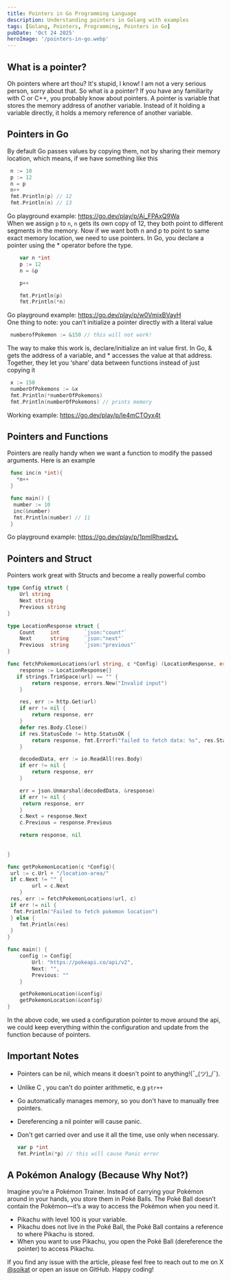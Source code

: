 ```yaml
---
title: Pointers in Go Programming Language
description: Understanding pointers in Golang with examples
tags: [Golang, Pointers, Programming, Pointers in Go]
pubDate: 'Oct 24 2025'
heroImage: '/pointers-in-go.webp'
---
```


## What is a pointer?

Oh pointers where art thou? It's stupid, I know! I am not a very serious person, sorry about that. So what is a pointer? If you have any familiarity with C or C++, you probably know about pointers. A pointer is variable that stores the memory address of another variable. Instead of it holding a variable directly, it holds a memory reference of another variable.

## Pointers in Go

By default Go passes values by copying them, not by sharing their memory location, which means, if we have something like this

```go
 n := 10
 p := 12
 n = p
 n++
 fmt.Println(p) // 12
 fmt.Println(n) // 13
```

Go playground example: <https://go.dev/play/p/Ai_FPAxQ9Wa>  
When we assign `p` to `n`, `n` gets its own copy of 12, they both point to different segments in the memory. Now if we want both n and p to point to same exact memory location, we need to use pointers. In Go, you declare a pointer using the \* operator before the type.

```go
    var n *int
    p := 12
    n = &p

    p++

    fmt.Println(p)
    fmt.Println(*n)
```

Go playground example: <https://go.dev/play/p/w0VmjxBVayH>  
One thing to note: you can’t initialize a pointer directly with a literal value

```go
 numberofPokemon := &150 // this will not work!
```

The way to make this work is, declare/initialize an int value first. In Go, & gets the address of a variable, and \* accesses the value at that address. Together, they let you ‘share’ data between functions instead of just copying it

```go
 x := 150
 numberOfPokemons := &x
 fmt.Println(*numberOfPokemons)
 fmt.Println(numberOfPokemons) // prints memory
```

Working example: <https://go.dev/play/p/le4mCTOyx4t>

## Pointers and Functions

Pointers are really handy when we want a function to modify the passed arguments. Here is an example

```go
 func inc(n *int){
   *n++
 }

 func main() {
  number := 10
  inc(&number)
  fmt.Println(number) // 11
 }

```

Go playground example: <https://go.dev/play/p/1pmlRhwdzvL>

## Pointers and Struct

Pointers work great with Structs and become a really powerful combo

```go
type Config struct {
    Url string
    Next string
    Previous string
}

type LocationResponse struct {
    Count     int        `json:"count"`
    Next      string     `json:"next"`
    Previous  string     `json:"previous"`
}

func fetchPokemonLocations(url string, c *Config) (LocationResponse, error) {
    response := LocationResponse{}
   if strings.TrimSpace(url) == "" {
        return response, errors.New("Invalid input")
    }

    res, err := http.Get(url)
    if err != nil {
        return response, err
    }
    defer res.Body.Close()
    if res.StatusCode != http.StatusOK {
        return response, fmt.Errorf("failed to fetch data: %s", res.Status)
    }

    decodedData, err := io.ReadAll(res.Body)
    if err != nil {
        return response, err
    }

    err = json.Unmarshal(decodedData, &response)
    if err != nil {
     return response, err
    }
    c.Next = response.Next
    c.Previous = response.Previous

    return response, nil
    
    
}

func getPokemonLocation(c *Config){
 url := c.Url + "/location-area/"
 if c.Next != "" {
        url = c.Next
    }
 res, err := fetchPokemonLocations(url, c)
 if err != nil {
  fmt.Println("Failed to fetch pokemon location")
 } else {
    fmt.Println(res)
 }
}

func main() {
    config := Config{
        Url: "https://pokeapi.co/api/v2",
        Next: "",
        Previous: ""
    }

    getPokemonLocation(&config)
    getPokemonLocation(&config)
}

```

In the above code, we used a configuration pointer to move around the api, we could keep everything within the configuration and update from the function because of pointers.

## Important Notes

- Pointers can be nil, which means it doesn't point to anything!(¯\_(ツ)_/¯).

- Unlike C , you can't do pointer arithmetic, e.g `ptr++`

- Go automatically manages memory, so you don't have to manually free pointers.

- Dereferencing a nil pointer will cause panic.

- Don't get carried over and use it all the time, use only when necessary.

    ```go
    var p *int
    fmt.Println(*p) // this will cause Panic error
    
    ```

## A Pokémon Analogy (Because Why Not?)

Imagine you’re a Pokémon Trainer. Instead of carrying your Pokémon around in your hands, you store them in Poké Balls. The Poké Ball doesn’t contain the Pokémon—it’s a way to access the Pokémon when you need it.

- Pikachu with level 100 is your variable.
- Pikachu does not live in the Poké Ball, the Poké Ball contains a reference to where Pikachu is stored.
- When you want to use Pikachu, you open the Poké Ball (dereference the pointer) to access Pikachu.

If you find any issue with the article, please feel free to reach out to me on X [@soikat](https://x.com/soikat) or open an issue on GitHub. Happy coding!
